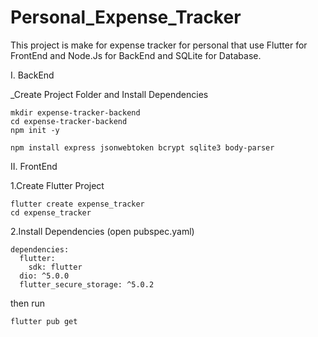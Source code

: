 # Personal_Expense_Tracker
This project is make for expense tracker for personal that use Flutter for FrontEnd and Node.Js for BackEnd and SQLite for Database.

I. BackEnd

_Create Project Folder and Install Dependencies
```
mkdir expense-tracker-backend
cd expense-tracker-backend
npm init -y

npm install express jsonwebtoken bcrypt sqlite3 body-parser
```

II. FrontEnd

1.Create Flutter Project
```
flutter create expense_tracker
cd expense_tracker
```
2.Install Dependencies (open pubspec.yaml)
```
dependencies:
  flutter:
    sdk: flutter
  dio: ^5.0.0
  flutter_secure_storage: ^5.0.2
```
then run 
```
flutter pub get
```
